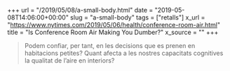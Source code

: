 +++
url = "/2019/05/08/a-small-body.html"
date = "2019-05-08T14:06:00+00:00"
slug = "a-small-body"
tags = ["retalls"]
x_url = "https://www.nytimes.com/2019/05/06/health/conference-room-air.html"
title = "Is Conference Room Air Making You Dumber?"
x_source = ""
+++

> Podem confiar, per tant, en les decisions que es prenen en habitacions petites? Quant afecta a les nostres capacitats cognitives la qualitat de l’aire en interiors?
